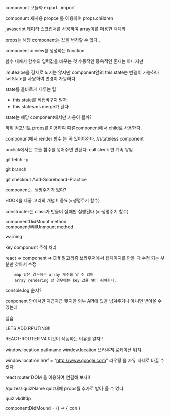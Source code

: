 componunt 모듈화
export , import

componunt 재사용 propce 를 이용하여  props.children 


javascript 데이타 스크립쳐를 사용하여 array이를 이용한 
객체화

props는 해당 component는 값을 변경할 수 없다..

component = view를 생성하는 function

함수 내에서 함수의 입력값을 바꾸는 것
수동적인 종속적인 존재는 아니지만  

imutealbe을 강제로 되지는 않지만
component안의 this.state는 변경이 가능하다  setState를 사용하여 변경이 가능하다.

state를 올바르게 다루는 팁

- this.state를 직접바꾸지 말자
- this.statesms merge가 된다.

state는 해당 component에서만 사용이 될까?

하위 컴포넌트 props를 이용하여 다른component에서 child로 사용한다.


componunt에서 render 함수 는 꼭 있어야한다.
//stateless component 


onclick에서는 호출 함수를 넣어주면 안된다. call steck 만 계속 쌓임


git fetch -p

git branch

git checkout Add-Scoreboard-Practice


component는 생명주기가 있다?


HOOK을 제공
고리의 개념 !! 중요(=생명주기 함수)


constructer는 class가 만들어 질때만 실행된다.(= 생명주기 함수)

componentDidMount method  
componentWillUnmount method


warning : 

key  componunt 주석 처리


react => component 
      => Diff 알고리즘
        브라우저에서 웹페이지를 만들 때  수정 되는 부분만 찾아서 수정


        map 같은 경우에는 array 개수를 알 수 없어
        array rendering 할 경우에는 key 값을 넣어 줘야한다. 

console.log 순서?

conponent 안에서만 자급자급 햇지만
외부 API에 값을 넘겨주거나 아니면 받아올 수 있는데


실습
<clock />


LETS ADD RPUTING!!

REACT-ROUTER V4
이것이 작동하는 이유를 알자!!

window.location.pathname
window.location 브라우저 로케이션 위치


window.location.href = "http://www.google.com"
라우팅 을 자유 자제로 바꿀 수 있다.


react router DOM 을 이용하여 연결해 보자!!



/quizes/:quizName  quiz내에 props를 추가로 받아 올 수 있다.

quiz vkdlfdp 

componentDidMound  = () => {
  con
}